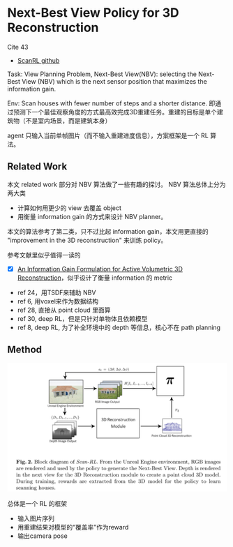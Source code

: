 # Next-Best View Policy for 3D Reconstruction
Cite 43

- [ScanRL github](https://github.com/darylperalta/ScanRL)

Task: 
View Planning Problem, Next-Best View(NBV): selecting the Next-Best View (NBV) which is the next sensor position that maximizes the information gain.

Env:
Scan houses with fewer number of steps and a shorter distance. 即通过预测下一个最佳观察角度的方式最高效完成3D重建任务。重建的目标是单个建筑物（不是室内场景，而是建筑本身）

agent 只输入当前单帧图片（而不输入重建进度信息），方案框架是一个 RL 算法。

## Related Work
本文 related work 部分对 NBV 算法做了一些有趣的探讨。
NBV 算法总体上分为两大类
- 计算如何用更少的 view 去覆盖 object
- 用衡量 information gain 的方式来设计 NBV planner。

本文的算法参考了第二类，只不过比起 information gain，本文用更直接的 "improvement in the 3D reconstruction" 来训练 policy。

参考文献里似乎值得一读的
- [x] [An Information Gain Formulation for Active Volumetric 3D Reconstruction](./[2016%20ICRA]%20An%20Information%20Gain%20Formulation%20for%20Active%20Volumetric%203D%20Reconstruction.md)，似乎设计了衡量 information 的 metric
- ref 24，用TSDF来辅助 NBV
- ref 6, 用voxel来作为数据结构
- ref 28, 直接从 point cloud 里面算
- ref 30, deep RL，但是只针对单物体且依赖模型
- ref 8, deep RL, 为了补全环境中的 depth 等信息，核心不在 path planning

## Method
![](../imgs/NBV3DReconstruct.png)

总体是一个 RL 的框架
- 输入图片序列
- 用重建结果对模型的“覆盖率”作为reward
- 输出camera pose